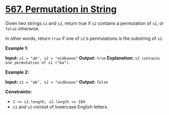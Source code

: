 # [567. Permutation in String](https://leetcode.com/problems/permutation-in-string/)

Given two strings `s1` and `s2`, return true if `s2` contains a permutation of `s1`, or `false` otherwise.

In other words, return `true` if one of `s1`'s permutations is the substring of `s2`.


**Example 1:**

**Input:** `s1 = "ab", s2 = "eidbaooo"`
**Output:** `true`
**Explanation:** `s2 contains one permutation of s1 ("ba").`


**Example 2:**

**Input:** `s1 = "ab", s2 = "eidboaoo"`
**Output:** `false`


**Constraints:**
* `1 <= s1.length, s2.length <= 104`
* `s1` and `s2` consist of lowercase English letters.